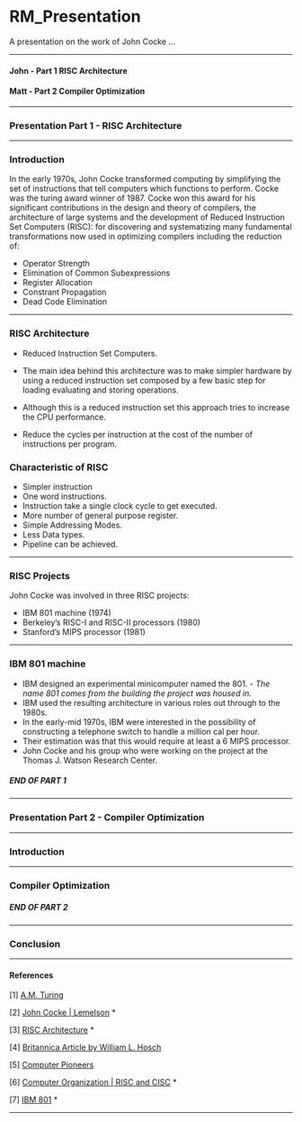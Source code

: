 # RM_Presentation

A presentation on the work of John Cocke ...
***
#### John - Part 1 RISC Architecture
#### Matt - Part 2 Compiler Optimization
***
### Presentation Part 1 - RISC Architecture
***
### Introduction
In the early 1970s, John Cocke transformed computing by simplifying the 
set of instructions that tell computers which functions to perform. 
Cocke was the turing award winner of 1987. Cocke won this award for his significant contributions in the design and theory of 
compilers, the architecture of large systems and the development of Reduced Instruction Set Computers (RISC): 
for discovering and systematizing many fundamental transformations now used in optimizing compilers 
including the reduction of:
* Operator Strength
* Elimination of Common Subexpressions 
* Register Allocation
* Constrant Propagation
* Dead Code Elimination
***
### RISC Architecture
* Reduced Instruction Set Computers.

* The main idea behind this architecture was to make simpler hardware by using a reduced instruction set composed by a few basic step for loading evaluating and storing operations. 

* Although this is a reduced instruction set this approach tries to increase the CPU performance.

* Reduce the cycles per instruction at the cost of the number of instructions per program.

### Characteristic of RISC
* Simpler instruction 
* One word instructions.
* Instruction take a single clock cycle to get executed.
* More number of general purpose register.
* Simple Addressing Modes.
* Less Data types.
* Pipeline can be achieved.

***
### RISC Projects
John Cocke was involved in three RISC projects:
* IBM 801 machine (1974)
* Berkeley’s RISC-I and RISC-II processors (1980)
* Stanford’s MIPS processor (1981)
***
### IBM 801 machine
* IBM designed an experimental minicomputer named the 801. - *The name 801 comes from the building the project was housed in.*
* IBM used the resulting architecture in various roles out through to the 1980s.
* In the early-mid 1970s, IBM were interested in the possibility of constructing a telephone switch to handle a million cal per hour. 
* Their estimation was that this would require at least a 6 MIPS processor. 
* John Cocke and his group who were working on the project at the Thomas J. Watson Research Center.


##### END OF PART 1
***
### Presentation Part 2 - Compiler Optimization
***
### Introduction
***
### Compiler Optimization
##### END OF PART 2
***
### Conclusion
***

#### References
[1] [A.M. Turing](https://amturing.acm.org/award_winners/cocke_2083115.cfm)

[2] [John Cocke | Lemelson](https://lemelson.mit.edu/resources/john-cocke) *

[3] [RISC Architecture](https://www.ibm.com/ibm/history/ibm100/us/en/icons/risc/) *

[4] [Britannica Article by William L. Hosch](https://www.britannica.com/biography/John-Cocke)

[5] [Computer Pioneers](https://history.computer.org/pioneers/cocke.html)

[6] [Computer Organization | RISC and CISC](https://www.geeksforgeeks.org/computer-organization-risc-and-cisc/#:~:text=RISC%3A%20Reduce%20the%20cycles%20per,number%20of%20cycles%20per%20instruction.) *

[7] [IBM 801](https://en.linkfang.org/wiki/IBM_801) *


***
